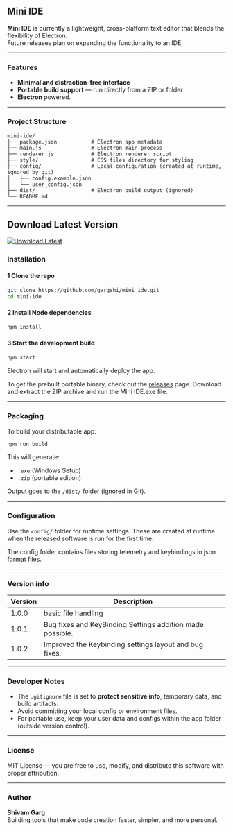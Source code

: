 ## Mini IDE

**Mini IDE** is currently a lightweight, cross-platform text editor that blends the flexibility of Electron.  
Future releases plan on expanding the functionality to an IDE

---

### Features
  
- **Minimal and distraction-free interface**  
- **Portable build support** — run directly from a ZIP or folder  
- **Electron** powered. 

---

### Project Structure

```
mini-ide/
├── package.json           # Electron app metadata
├── main.js                # Electron main process
├── renderer.js            # Electron renderer script
├── style/                 # CSS files directory for styling
├── config/                # Local configuration (created at runtime, ignored by git)
│   ├── config.example.json
│   └── user_config.json  
├── dist/                  # Electron build output (ignored)
└── README.md
```

---
## Download Latest Version

[![Download Latest](https://img.shields.io/github/v/release/gargshi/mini_ide?label=latest&color=blue)](https://github.com/gargshi/mini_ide/releases/latest)

<!-- 👉 [**Click here to download the latest release**](https://github.com/gargshi/mini_ide/releases/latest) -->

### Installation




#### 1 Clone the repo
```bash
git clone https://github.com/gargshi/mini_ide.git
cd mini-ide
```

#### 2 Install Node dependencies
```bash
npm install
```

#### 3 Start the development build
```bash
npm start
```

Electron will start and automatically deploy the app.

To get the prebuilt portable binary, check out the [releases](https://github.com/gargshi/mini_ide/releases/latest) page. Download and extract the ZIP archive and run the Mini IDE.exe file.

---

### Packaging

To build your distributable app:

```bash
npm run build
```

This will generate:
- `.exe` (Windows Setup)
- `.zip` (portable edition)

Output goes to the `/dist/` folder (ignored in Git).

---

### Configuration

Use the `config/` folder for runtime settings. These are created at runtime when the released software is run for the first time.

The config folder contains files storing telemetry and keybindings in json format files.

---

### Version info

| Version | Description                              |
|---------|------------------------------------------|
|  1.0.0  | basic file handling                      |
|  1.0.1  | Bug fixes and KeyBinding Settings addition made possible. |
|  1.0.2  | Improved the Keybinding settings layout and bug fixes.  |

---

### Developer Notes

- The `.gitignore` file is set to **protect sensitive info**, temporary data, and build artifacts.  
- Avoid committing your local config or environment files.  
- For portable use, keep your user data and configs within the app folder (outside version control).

---

### License

MIT License — you are free to use, modify, and distribute this software with proper attribution.

---

### Author

**Shivam Garg**  
Building tools that make code creation faster, simpler, and more personal.
